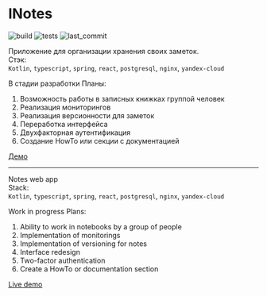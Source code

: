 # INotes

![build](https://img.shields.io/github/workflow/status/iliya132/INotes/Build%20frontend?style=flat-square)
![tests](https://img.shields.io/github/workflow/status/iliya132/INotes/Test%20frontend?label=tests)
![last_commit](https://img.shields.io/github/last-commit/iliya132/INotes?style=flat-square)

Приложение для организации хранения своих заметок.  
Стэк:  
`Kotlin`, `typescript`, `spring`, `react`, `postgresql`, `nginx`, `yandex-cloud` 

В стадии разработки 
Планы:
1. Возможность работы в записных книжках группой человек
2. Реализация мониторингов
3. Реализация версионности для заметок
4. Переработка интерфейса
5. Двухфакторная аутентификация
6. Создание HowTo или секции с документацией

[Демо](https://notes.iliya132apps.ru/)

---

Notes web app  
Stack:  
`Kotlin`, `typescript`, `spring`, `react`, `postgresql`, `nginx`, `yandex-cloud` 

Work in progress
Plans:
1. Ability to work in notebooks by a group of people
2. Implementation of monitorings
3. Implementation of versioning for notes
4. Interface redesign
5. Two-factor authentication
6. Create a HowTo or documentation section

[Live demo](https://notes.iliya132apps.ru/)


